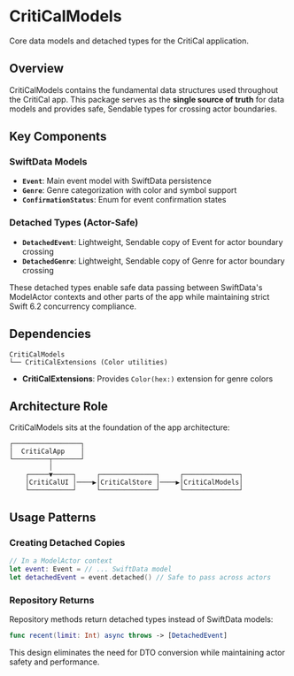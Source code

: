 # CritiCalModels

Core data models and detached types for the CritiCal application.

## Overview

CritiCalModels contains the fundamental data structures used throughout the CritiCal app. This package serves as the **single source of truth** for data models and provides safe, Sendable types for crossing actor boundaries.

## Key Components

### SwiftData Models
- **`Event`**: Main event model with SwiftData persistence
- **`Genre`**: Genre categorization with color and symbol support
- **`ConfirmationStatus`**: Enum for event confirmation states

### Detached Types (Actor-Safe)
- **`DetachedEvent`**: Lightweight, Sendable copy of Event for actor boundary crossing
- **`DetachedGenre`**: Lightweight, Sendable copy of Genre for actor boundary crossing

These detached types enable safe data passing between SwiftData's ModelActor contexts and other parts of the app while maintaining strict Swift 6.2 concurrency compliance.

## Dependencies

```
CritiCalModels
└── CritiCalExtensions (Color utilities)
```

- **CritiCalExtensions**: Provides `Color(hex:)` extension for genre colors

## Architecture Role

CritiCalModels sits at the foundation of the app architecture:

```
┌─────────────────┐
│  CritiCalApp    │
└─────────┬───────┘
          │
    ┌─────▼─────┐     ┌──────────────┐     ┌──────────────┐
    │CritiCalUI │────▶│CritiCalStore │────▶│CritiCalModels│
    └───────────┘     └──────────────┘     └──────────────┘

```

## Usage Patterns

### Creating Detached Copies
```swift
// In a ModelActor context
let event: Event = // ... SwiftData model
let detachedEvent = event.detached() // Safe to pass across actors
```

### Repository Returns
Repository methods return detached types instead of SwiftData models:
```swift
func recent(limit: Int) async throws -> [DetachedEvent]
```

This design eliminates the need for DTO conversion while maintaining actor safety and performance.
